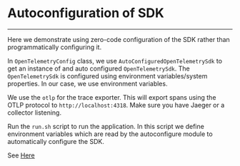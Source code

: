 # Autoconfiguration of SDK
---

Here we demonstrate using zero-code configuration of the SDK rather than programmatically configuring it.

In `OpenTelemetryConfig` class, we use `AutoConfiguredOpenTelemetrySdk` to get an instance of and auto configured `OpenTelemetrySdk`.
The `OpenTelemetrySdk` is configured using environment variables/system properties. In our case, we use environment variables.

We use the `otlp` for the trace exporter. This will export spans using the OTLP protocol to `http://localhost:4318`.
Make sure you have Jaeger or a collector listening.


Run the `run.sh` script to run the application. In this script we define environment variables
which are read by the autoconfigure module to automatically configure the SDK.


See [Here](https://opentelemetry.io/docs/languages/java/configuration)
